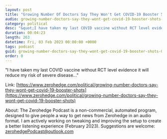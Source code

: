 ```yaml
---
layout: post
title: "Growing Number Of Doctors Say They Won't Get COVID-19 Booster Shots"
audio: growing-number-doctors-say-they-wont-get-covid-19-booster-shots-0
category: political
desc: "&quot;I have taken my last COVID vaccine without RCT level evidence it will reduce my risk of severe disease...&quot;"
duration: 00:04:23
length: 263
datetime: Fri, 03 Feb 2023 00:00:00 +0000
tags: podcast
guid: growing-number-doctors-say-they-wont-get-covid-19-booster-shots-0
order: 0
---
```

&quot;I have taken my last COVID vaccine without RCT level evidence it will reduce my risk of severe disease...&quot;

Link: [https://www.zerohedge.com/political/growing-number-doctors-say-they-wont-get-covid-19-booster-shots](https://www.zerohedge.com/political/growing-number-doctors-say-they-wont-get-covid-19-booster-shots)

About: The Zerohedge Podcast is a non-commercial, automated program, designed to give people a way to get news from Zerohedge in an audio format.  I am actively working on tweaking and improving the setup to create a better listening experience (February 2023).  Suggestions are welcome: [zerohedgePodcast@outlook.com](mailto:zerohedgePodcast@outlook.com)